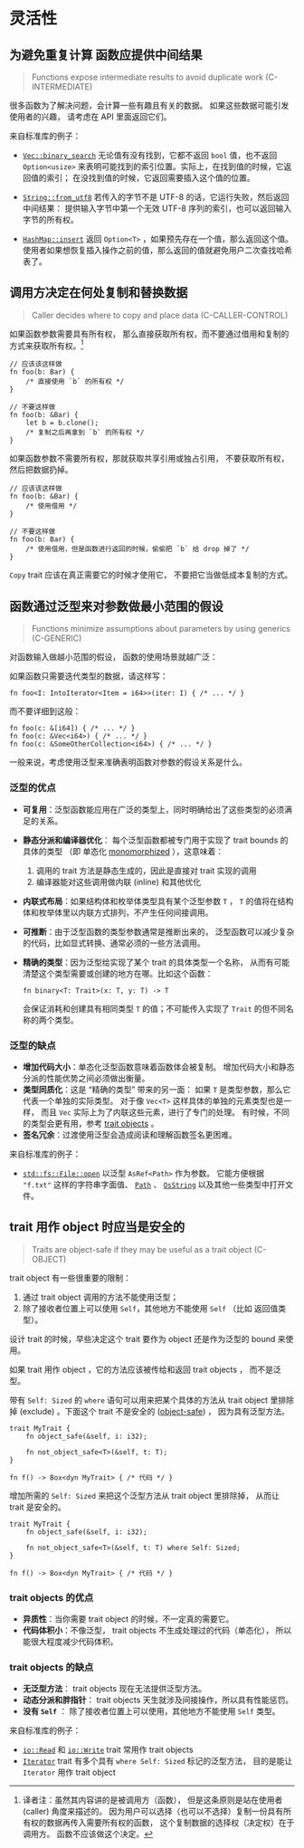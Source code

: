 # 灵活性


<a id="c-intermediate"></a>
## 为避免重复计算 函数应提供中间结果 

> Functions expose intermediate results to avoid duplicate work (C-INTERMEDIATE)

很多函数为了解决问题，会计算一些有趣且有关的数据。
如果这些数据可能引发使用者的兴趣，
请考虑在 API 里面返回它们。

来自标准库的例子：

- [`Vec::binary_search`] 
  无论值有没有找到，它都不返回 `bool` 值，也不返回 `Option<usize>` 
  来表明可能找到的索引位置。实际上，在找到值的时候，它返回值的索引；
  在没找到值的时候，它返回需要插入这个值的位置。

- [`String::from_utf8`] 
  若传入的字节不是 UTF-8 的话，它运行失败，然后返回中间结果：
  提供输入字节中第一个无效 UTF-8 序列的索引，也可以返回输入字节的所有权。

- [`HashMap::insert`] 
  返回 `Option<T>` ，如果预先存在一个值，那么返回这个值。
  使用者如果想恢复插入操作之前的值，那么返回的值就避免用户二次查找哈希表了。

[`Vec::binary_search`]: https://doc.rust-lang.org/std/vec/struct.Vec.html#method.binary_search
[`String::from_utf8`]: https://doc.rust-lang.org/std/string/struct.String.html#method.from_utf8
[`HashMap::insert`]: https://doc.rust-lang.org/stable/std/collections/struct.HashMap.html#method.insert


<a id="c-caller-control"></a>
## 调用方决定在何处复制和替换数据  

> Caller decides where to copy and place data (C-CALLER-CONTROL)

如果函数参数需要具有所有权，
那么直接获取所有权，而不要通过借用和复制的方式来获取所有权。[^C-CALLER-CONTROL]

```rust,ignored
// 应该该这样做
fn foo(b: Bar) {
    /* 直接使用 `b` 的所有权 */
}

// 不要这样做
fn foo(b: &Bar) {
    let b = b.clone();
    /* 复制之后再拿到 `b` 的所有权 */
}
```

如果函数参数不需要所有权，那就获取共享引用或独占引用，
不要获取所有权，然后把数据扔掉。

```rust,ignored
// 应该该这样做
fn foo(b: &Bar) {
    /* 使用借用 */
}

// 不要这样做
fn foo(b: Bar) {
    /* 使用借用，但是函数进行返回的时候，偷偷把 `b` 给 drop 掉了 */
}
```
`Copy` trait 应该在真正需要它的时候才使用它，
不要把它当做低成本复制的方式。

[^C-CALLER-CONTROL]: 译者注：虽然其内容讲的是被调用方（函数），
但是这条原则是站在使用者 (caller) 角度来描述的。
因为用户可以选择（也可以不选择）复制一份具有所有权的数据再传入需要所有权的函数，
这个复制数据的选择权（决定权）在于调用方。
函数不应该做这个决定。

<a id="c-generic"></a>
## 函数通过泛型来对参数做最小范围的假设 

> Functions minimize assumptions about parameters by using generics (C-GENERIC)

对函数输入做越小范围的假设，
函数的使用场景就越广泛：

如果函数只需要迭代类型的数据，请这样写：

```rust,ignored
fn foo<I: IntoIterator<Item = i64>>(iter: I) { /* ... */ }
```

而不要详细到这般：

```rust,ignored
fn foo(c: &[i64]) { /* ... */ }
fn foo(c: &Vec<i64>) { /* ... */ }
fn foo(c: &SomeOtherCollection<i64>) { /* ... */ }
```

一般来说，考虑使用泛型来准确表明函数对参数的假设关系是什么。

### 泛型的优点

* **可复用**：泛型函数能应用在广泛的类型上，同时明确给出了这些类型的必须满足的关系。
* **静态分派和编译器优化**：
  每个泛型函数都被专门用于实现了 trait bounds 的具体的类型 
  （即 单态化 [monomorphized] ），这意味着：
   1. 调用的 trait 方法是静态生成的，因此是直接对 trait 实现的调用
   2. 编译器能对这些调用做内联 (inline) 和其他优化
* **内联式布局**：如果结构体和枚举体类型具有某个泛型参数 `T` ，
  `T` 的值将在结构体和枚举体里以内联方式排列，不产生任何间接调用。
* **可推断**：由于泛型函数的类型参数通常是推断出来的，
  泛型函数可以减少复杂的代码，比如显式转换、通常必须的一些方法调用。
* **精确的类型**：因为泛型给实现了某个 trait 的具体类型一个名称，
  从而有可能清楚这个类型需要或创建的地方在哪。比如这个函数：

  ```rust,ignored
  fn binary<T: Trait>(x: T, y: T) -> T
  ```

  会保证消耗和创建具有相同类型 `T` 的值；不可能传入实现了 `Trait` 
  的但不同名称的两个类型。

[monomorphized]: https://doc.rust-lang.org/book/ch10-01-syntax.html#performance-of-code-using-generics

### 泛型的缺点

* **增加代码大小**：单态化泛型函数意味着函数体会被复制。
  增加代码大小和静态分派的性能优势之间必须做出衡量。
* **类型同质化**：这是 “精确的类型” 带来的另一面：
  如果 `T` 是类型参数，那么它代表一个单独的实际类型。
  对于像 `Vec<T>` 这样具体的单独的元素类型也是一样，
  而且 `Vec` 实际上为了内联这些元素，进行了专门的处理。
  有时候，不同的类型会更有用，参考 [trait objects][C-OBJECT] 。
* **签名冗余**：过渡使用泛型会造成阅读和理解函数签名更困难。

[C-OBJECT]: #c-object

来自标准库的例子：

- [`std::fs::File::open`] 以泛型 `AsRef<Path>` 作为参数。
  它能方便根据 `"f.txt"` 这样的字符串字面值、 [`Path`] 、 [`OsString`] 
  以及其他一些类型中打开文件。

[`std::fs::File::open`]: https://doc.rust-lang.org/std/fs/struct.File.html#method.open
[`Path`]: https://doc.rust-lang.org/std/path/struct.Path.html
[`OsString`]: https://doc.rust-lang.org/std/ffi/struct.OsString.html


<a id="c-object"></a>
## trait 用作 object 时应当是安全的 

> Traits are object-safe if they may be useful as a trait object (C-OBJECT)

trait object 有一些很重要的限制：
1. 通过 trait object 调用的方法不能使用泛型；
2. 除了接收者位置上可以使用 `Self`，其他地方不能使用 `Self` （比如 返回值类型）。

设计 trait 的时候，早些决定这个 trait 要作为 object 还是作为泛型的 bound 来使用。

如果 trait 用作 object ，它的方法应该被传给和返回 trait objects ，
而不是泛型。

带有 `Self: Sized` 的 `where` 语句可以用来把某个具体的方法从 trait object 
里排除掉 (exclude) 。下面这个 trait 不是安全的 ([object-safe]) ，
因为具有泛型方法。

```rust,ignored
trait MyTrait {
    fn object_safe(&self, i: i32);

    fn not_object_safe<T>(&self, t: T);
}

fn f() -> Box<dyn MyTrait> { /* 代码 */ }
```

增加所需的 `Self: Sized` 来把这个泛型方法从 trait object 里排除掉，
从而让 trait 是安全的。

```rust,ignored
trait MyTrait {
    fn object_safe(&self, i: i32);

    fn not_object_safe<T>(&self, t: T) where Self: Sized;
}

fn f() -> Box<dyn MyTrait> { /* 代码 */ }
```

### trait objects 的优点

* **异质性**：当你需要 trait object 的时候，不一定真的需要它。
* **代码体积小**：不像泛型， trait objects 不生成处理过的代码（单态化），
  所以能很大程度减少代码体积。

### trait objects 的缺点

* **无泛型方法**： trait objects 现在无法提供泛型方法。
* **动态分派和胖指针**： trait objects 天生就涉及间接操作，所以具有性能惩罚。
* **没有 `Self`** ： 除了接收者位置上可以使用，其他地方不能使用 `Self` 类型。

来自标准库的例子：

- [`io::Read`] 和 [`io::Write`] trait 常用作 trait objects
- [`Iterator`] trait 有多个具有 `where Self: Sized` 标记的泛型方法，
  目的是能让 `Iterator` 用作 trait object

[`io::Read`]: https://doc.rust-lang.org/std/io/trait.Read.html
[`io::Write`]: https://doc.rust-lang.org/std/io/trait.Write.html
[`Iterator`]: https://doc.rust-lang.org/std/iter/trait.Iterator.html

[object-safe]: https://doc.rust-lang.org/nightly/reference/items/traits.html#object-safety
